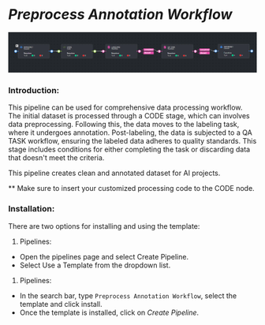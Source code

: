 # *Preprocess Annotation Workflow*

<img src="assets/preprocess_annotaions.png" alt="Image of the pipeline">

### Introduction:

This pipeline can be used for comprehensive data processing workflow. The initial dataset is processed through a CODE
stage, which can involves data preprocessing. Following this, the data moves to the labeling task, where it
undergoes annotation. Post-labeling, the data is subjected to a QA TASK workflow, ensuring the labeled data adheres to
quality standards. This stage includes conditions for either completing the task or discarding data that doesn't meet
the criteria.

This pipeline creates clean and annotated dataset for AI projects.

** Make sure to insert your customized processing code to the CODE node.

### Installation:

There are two options for installing and using the template:

1. Pipelines:

* Open the pipelines page and select Create Pipeline.
* Select Use a Template from the dropdown list.


1. Pipelines:

* In the search bar, type `Preprocess Annotation Workflow`, select the template and click install.
* Once the template is installed, click on *Create Pipeline*.

[//]: # (### Usage:)

[//]: # ()

[//]: # (For the complete documentation of the Active learning pipeline, please refer to)

[//]: # (the [Active Learning Pipeline Documentation]&#40;https://dataloop.ai/docs/active-learning-pipeline&#41;)
